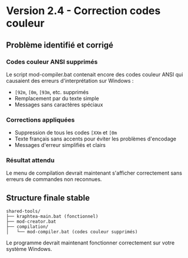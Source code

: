 # Version 2.4 - Correction codes couleur

## Problème identifié et corrigé

### Codes couleur ANSI supprimés
Le script mod-compiler.bat contenait encore des codes couleur ANSI qui causaient des erreurs d'interprétation sur Windows :
- `[92m`, `[0m`, `[93m`, etc. supprimés
- Remplacement par du texte simple
- Messages sans caractères spéciaux

### Corrections appliquées
- Suppression de tous les codes `[XXm` et `[0m`
- Texte français sans accents pour éviter les problèmes d'encodage
- Messages d'erreur simplifiés et clairs

### Résultat attendu
Le menu de compilation devrait maintenant s'afficher correctement sans erreurs de commandes non reconnues.

## Structure finale stable
```
shared-tools/
├── kraphtea-main.bat (fonctionnel)
├── mod-creator.bat  
├── compilation/
│   └── mod-compiler.bat (codes couleur supprimés)
```

Le programme devrait maintenant fonctionner correctement sur votre système Windows.